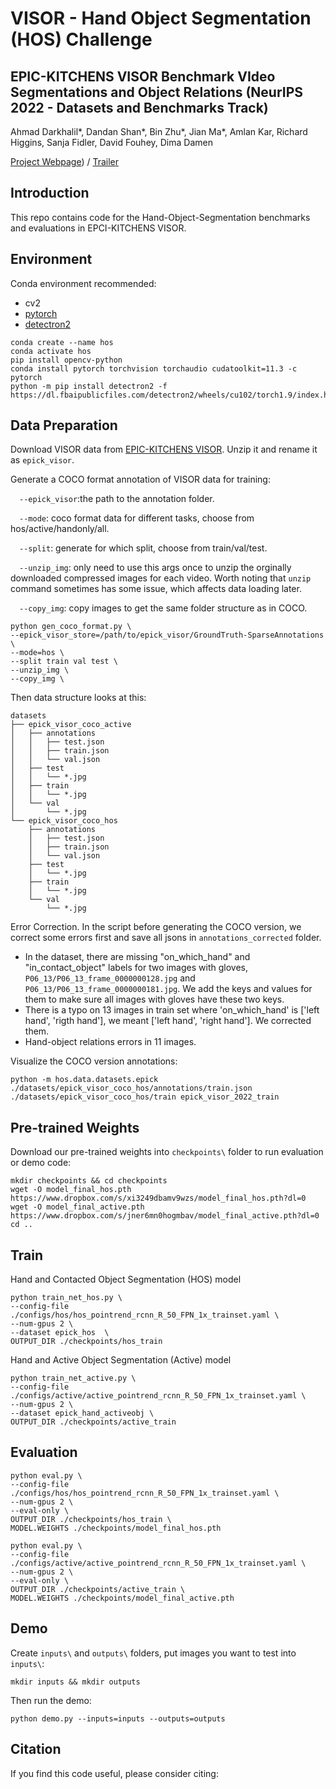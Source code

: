 # VISOR - Hand Object Segmentation (HOS) Challenge 
## EPIC-KITCHENS VISOR Benchmark VIdeo Segmentations and Object Relations (NeurIPS 2022 - Datasets and Benchmarks Track)

Ahmad Darkhalil*, Dandan Shan*, Bin Zhu*, Jian Ma*, Amlan Kar, Richard Higgins, Sanja Fidler, David Fouhey, Dima Damen


[Project Webpage](https://epic-kitchens.github.io/VISOR/)) / [Trailer](https://www.youtube.com/watch?v=yGodQAbYW_E) 
## Introduction
This repo contains code for the Hand-Object-Segmentation benchmarks and evaluations in EPCI-KITCHENS VISOR.


## Environment

Conda environment recommended:
- cv2
- [pytorch](https://pytorch.org/get-started/locally/)
- [detectron2](https://github.com/facebookresearch/detectron2)
```
conda create --name hos
conda activate hos
pip install opencv-python
conda install pytorch torchvision torchaudio cudatoolkit=11.3 -c pytorch
python -m pip install detectron2 -f https://dl.fbaipublicfiles.com/detectron2/wheels/cu102/torch1.9/index.html
```

## Data Preparation

Download VISOR data from [EPIC-KITCHENS VISOR](https://epic-kitchens.github.io/VISOR/#downloads). Unzip it and rename it as `epick_visor`.

Generate a COCO format annotation of VISOR data for training:

&emsp;`--epick_visor`:the path to the annotation folder. 

&emsp;`--mode`: coco format data for different tasks, choose from hos/active/handonly/all.

&emsp;`--split`: generate for which split, choose from train/val/test.

&emsp;`--unzip_img`: only need to use this args once to unzip the orginally downloaded compressed images for each video. Worth noting that `unzip` command sometimes has some issue, which affects data loading later.

&emsp;`--copy_img`: copy images to get the same folder structure as in COCO.
```
python gen_coco_format.py \
--epick_visor_store=/path/to/epick_visor/GroundTruth-SparseAnnotations \
--mode=hos \
--split train val test \
--unzip_img \
--copy_img \
``` 

Then data structure looks at this:
```
datasets
├── epick_visor_coco_active
│   ├── annotations
│   │   ├── test.json
│   │   ├── train.json
│   │   └── val.json
│   ├── test 
│   │   └── *.jpg
│   ├── train 
│   │   └── *.jpg
│   └── val 
│       └── *.jpg
└── epick_visor_coco_hos
    ├── annotations
    │   ├── test.json
    │   ├── train.json
    │   └── val.json
    ├── test 
    │   └── *.jpg
    ├── train 
    │   └── *.jpg
    └── val 
        └── *.jpg
```

Error Correction. In the script before generating the COCO version, we correct some errors first and save all jsons in `annotations_corrected` folder. 
- In the dataset, there are missing "on_which_hand" and "in_contact_object" labels for two images with gloves, `P06_13/P06_13_frame_0000000128.jpg` and `P06_13/P06_13_frame_0000000181.jpg`. We add the keys and values for them to make sure all images with gloves have these two keys.
- There is a typo on 13 images in train set where 'on_which_hand' is ['left hand', 'rigth hand'], we meant ['left hand', 'right hand']. We corrected them.  
- Hand-object relations errors in 11 images.


Visualize the COCO version annotations:
```
python -m hos.data.datasets.epick ./datasets/epick_visor_coco_hos/annotations/train.json ./datasets/epick_visor_coco_hos/train epick_visor_2022_train
```


## Pre-trained Weights
Download our pre-trained weights into `checkpoints\` folder to run evaluation or demo code:
```
mkdir checkpoints && cd checkpoints
wget -O model_final_hos.pth https://www.dropbox.com/s/xi3249dbamv9wzs/model_final_hos.pth?dl=0
wget -O model_final_active.pth https://www.dropbox.com/s/jner6mn0hogmbav/model_final_active.pth?dl=0
cd ..

```


## Train
Hand and Contacted Object Segmentation (HOS) model
```
python train_net_hos.py \
--config-file ./configs/hos/hos_pointrend_rcnn_R_50_FPN_1x_trainset.yaml \
--num-gpus 2 \
--dataset epick_hos  \
OUTPUT_DIR ./checkpoints/hos_train
```

Hand and Active Object Segmentation (Active) model
```
python train_net_active.py \
--config-file ./configs/active/active_pointrend_rcnn_R_50_FPN_1x_trainset.yaml \
--num-gpus 2 \
--dataset epick_hand_activeobj \
OUTPUT_DIR ./checkpoints/active_train
```


## Evaluation
```
python eval.py \
--config-file ./configs/hos/hos_pointrend_rcnn_R_50_FPN_1x_trainset.yaml \
--num-gpus 2 \
--eval-only \
OUTPUT_DIR ./checkpoints/hos_train \
MODEL.WEIGHTS ./checkpoints/model_final_hos.pth
```

```
python eval.py \
--config-file ./configs/active/active_pointrend_rcnn_R_50_FPN_1x_trainset.yaml \
--num-gpus 2 \
--eval-only \
OUTPUT_DIR ./checkpoints/active_train \
MODEL.WEIGHTS ./checkpoints/model_final_active.pth
```


## Demo
Create `inputs\` and `outputs\` folders, put images you want to test into `inputs\`:
```
mkdir inputs && mkdir outputs
```
Then run the demo:
```
python demo.py --inputs=inputs --outputs=outputs
```

## Citation
If you find this code useful, please consider citing:

```
```